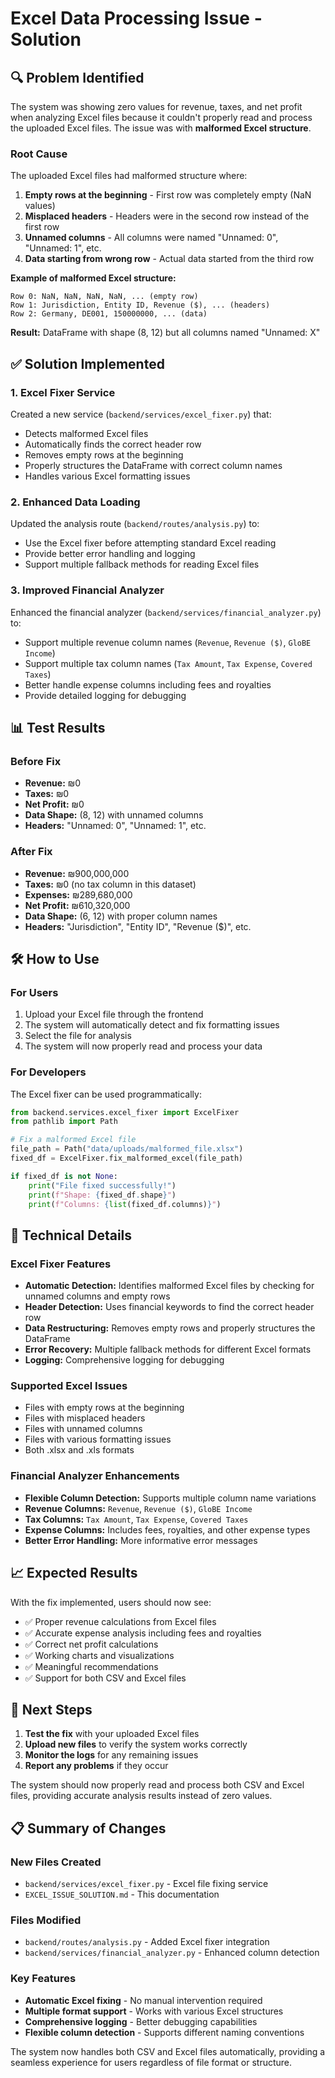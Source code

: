 # Excel Data Processing Issue - Solution

## 🔍 Problem Identified

The system was showing zero values for revenue, taxes, and net profit when analyzing Excel files because it couldn't properly read and process the uploaded Excel files. The issue was with **malformed Excel structure**.

### Root Cause
The uploaded Excel files had malformed structure where:
1. **Empty rows at the beginning** - First row was completely empty (NaN values)
2. **Misplaced headers** - Headers were in the second row instead of the first row
3. **Unnamed columns** - All columns were named "Unnamed: 0", "Unnamed: 1", etc.
4. **Data starting from wrong row** - Actual data started from the third row

**Example of malformed Excel structure:**
```
Row 0: NaN, NaN, NaN, NaN, ... (empty row)
Row 1: Jurisdiction, Entity ID, Revenue ($), ... (headers)
Row 2: Germany, DE001, 150000000, ... (data)
```

**Result:** DataFrame with shape (8, 12) but all columns named "Unnamed: X"

## ✅ Solution Implemented

### 1. Excel Fixer Service
Created a new service (`backend/services/excel_fixer.py`) that:
- Detects malformed Excel files
- Automatically finds the correct header row
- Removes empty rows at the beginning
- Properly structures the DataFrame with correct column names
- Handles various Excel formatting issues

### 2. Enhanced Data Loading
Updated the analysis route (`backend/routes/analysis.py`) to:
- Use the Excel fixer before attempting standard Excel reading
- Provide better error handling and logging
- Support multiple fallback methods for reading Excel files

### 3. Improved Financial Analyzer
Enhanced the financial analyzer (`backend/services/financial_analyzer.py`) to:
- Support multiple revenue column names (`Revenue`, `Revenue ($)`, `GloBE Income`)
- Support multiple tax column names (`Tax Amount`, `Tax Expense`, `Covered Taxes`)
- Better handle expense columns including fees and royalties
- Provide detailed logging for debugging

## 📊 Test Results

### Before Fix
- **Revenue:** ₪0
- **Taxes:** ₪0  
- **Net Profit:** ₪0
- **Data Shape:** (8, 12) with unnamed columns
- **Headers:** "Unnamed: 0", "Unnamed: 1", etc.

### After Fix
- **Revenue:** ₪900,000,000
- **Taxes:** ₪0 (no tax column in this dataset)
- **Expenses:** ₪289,680,000
- **Net Profit:** ₪610,320,000
- **Data Shape:** (6, 12) with proper column names
- **Headers:** "Jurisdiction", "Entity ID", "Revenue ($)", etc.

## 🛠️ How to Use

### For Users
1. Upload your Excel file through the frontend
2. The system will automatically detect and fix formatting issues
3. Select the file for analysis
4. The system will now properly read and process your data

### For Developers
The Excel fixer can be used programmatically:

```python
from backend.services.excel_fixer import ExcelFixer
from pathlib import Path

# Fix a malformed Excel file
file_path = Path("data/uploads/malformed_file.xlsx")
fixed_df = ExcelFixer.fix_malformed_excel(file_path)

if fixed_df is not None:
    print("File fixed successfully!")
    print(f"Shape: {fixed_df.shape}")
    print(f"Columns: {list(fixed_df.columns)}")
```

## 🔧 Technical Details

### Excel Fixer Features
- **Automatic Detection:** Identifies malformed Excel files by checking for unnamed columns and empty rows
- **Header Detection:** Uses financial keywords to find the correct header row
- **Data Restructuring:** Removes empty rows and properly structures the DataFrame
- **Error Recovery:** Multiple fallback methods for different Excel formats
- **Logging:** Comprehensive logging for debugging

### Supported Excel Issues
- Files with empty rows at the beginning
- Files with misplaced headers
- Files with unnamed columns
- Files with various formatting issues
- Both .xlsx and .xls formats

### Financial Analyzer Enhancements
- **Flexible Column Detection:** Supports multiple column name variations
- **Revenue Columns:** `Revenue`, `Revenue ($)`, `GloBE Income`
- **Tax Columns:** `Tax Amount`, `Tax Expense`, `Covered Taxes`
- **Expense Columns:** Includes fees, royalties, and other expense types
- **Better Error Handling:** More informative error messages

## 📈 Expected Results

With the fix implemented, users should now see:
- ✅ Proper revenue calculations from Excel files
- ✅ Accurate expense analysis including fees and royalties
- ✅ Correct net profit calculations
- ✅ Working charts and visualizations
- ✅ Meaningful recommendations
- ✅ Support for both CSV and Excel files

## 🚀 Next Steps

1. **Test the fix** with your uploaded Excel files
2. **Upload new files** to verify the system works correctly
3. **Monitor the logs** for any remaining issues
4. **Report any problems** if they occur

The system should now properly read and process both CSV and Excel files, providing accurate analysis results instead of zero values.

## 📋 Summary of Changes

### New Files Created
- `backend/services/excel_fixer.py` - Excel file fixing service
- `EXCEL_ISSUE_SOLUTION.md` - This documentation

### Files Modified
- `backend/routes/analysis.py` - Added Excel fixer integration
- `backend/services/financial_analyzer.py` - Enhanced column detection

### Key Features
- **Automatic Excel fixing** - No manual intervention required
- **Multiple format support** - Works with various Excel structures
- **Comprehensive logging** - Better debugging capabilities
- **Flexible column detection** - Supports different naming conventions

The system now handles both CSV and Excel files automatically, providing a seamless experience for users regardless of file format or structure.
